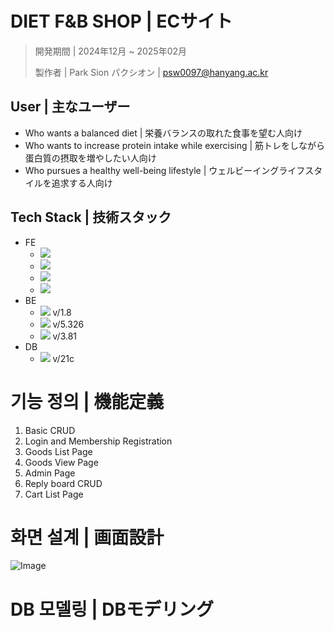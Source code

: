 # DIET F&B SHOP | ECサイト
> 開発期間 | 2024年12月 ~ 2025年02月
> 
> 製作者 | Park Sion パクシオン | psw0097@hanyang.ac.kr

## User | 主なユーザー
- Who wants a balanced diet | 栄養バランスの取れた食事を望む人向け
- Who wants to increase protein intake while exercising | 筋トレをしながら蛋白質の摂取を増やしたい人向け
- Who pursues a healthy well-being lifestyle | ウェルビーイングライフスタイルを追求する人向け

## Tech Stack | 技術スタック
- FE
  - <img src="https://img.shields.io/badge/html5-E34F26?style=for-the-badge&logo=html5&logoColor=white">
  - <img src="https://img.shields.io/badge/css-1572B6?style=for-the-badge&logo=css3&logoColor=white">
  - <img src="https://img.shields.io/badge/sass-CC6699?style=for-the-badge&logo=sass&logoColor=white">
  - <img src="https://img.shields.io/badge/javascript-F7DF1E?style=for-the-badge&logo=javascript&logoColor=black">
- BE
  - <img src="https://img.shields.io/badge/java-007396?style=for-the-badge&logo=java&logoColor=white"> v/1.8
  - <img src="https://img.shields.io/badge/spring-6DB33F?style=for-the-badge&logo=spring&logoColor=white"> v/5.326
  - <img src="https://img.shields.io/badge/apachemaven-C71A36?style=for-the-badge&logo=apachemaven&logoColor=white"> v/3.81
- DB
  - <img src="https://img.shields.io/badge/oracle-F80000?style=for-the-badge&logo=oracle&logoColor=white"> v/21c
 
# 기능 정의 | 機能定義
  1. Basic CRUD
  2. Login and Membership Registration
  3. Goods List Page
  4. Goods View Page
  5. Admin Page
  6. Reply board CRUD
  7. Cart List Page

# 화면 설계 | 画面設計
![Image](https://github.com/user-attachments/assets/ff569095-73e7-48ab-b031-b49bc9471c89)

# DB 모델링 | DBモデリング
